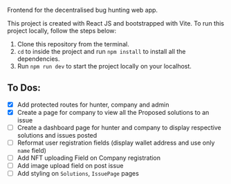 Frontend for the decentralised bug hunting web app. 

This project is created with React JS and bootstrapped with Vite. To run this project locally, follow the steps below:

1. Clone this repository from the terminal. 
2. `cd` to inside the project and run `npm install` to install all the dependencies.
3. Run `npm run dev` to start the project locally on your localhost. 

## To Dos:
- [X] Add protected routes for hunter, company and admin
- [X] Create a page for company to view all the Proposed solutions to an issue
- [ ] Create a dashboard page for hunter and company to display respective solutions and issues posted
- [ ] Reformat user registration fields (display wallet address and use only `name` field)
- [ ] Add NFT uploading Field on Company registration
- [ ] Add image upload field on post issue
- [ ] Add styling on `Solutions`, `IssuePage` pages
